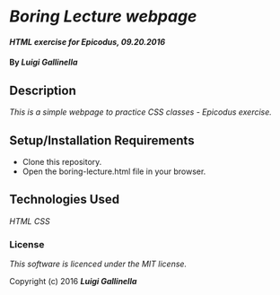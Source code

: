 # _Boring Lecture webpage_

#### _HTML exercise for Epicodus, 09.20.2016_

#### By _**Luigi Gallinella**_

## Description

_This is a simple webpage to practice CSS classes - Epicodus exercise._

## Setup/Installation Requirements

* Clone this repository.
* Open the boring-lecture.html file in your browser.

## Technologies Used

_HTML_
_CSS_

### License

*This software is licenced under the MIT license.*

Copyright (c) 2016 **_Luigi Gallinella_**
